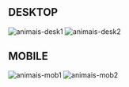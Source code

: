 # 

## DESKTOP
![animais-desk1](https://user-images.githubusercontent.com/69438854/103491023-c6f66300-4dfe-11eb-9e98-11c7086e1b8d.png)
![animais-desk2](https://user-images.githubusercontent.com/69438854/103491020-c4940900-4dfe-11eb-879e-cae3edd0bae6.png)

## MOBILE
![animais-mob1](https://user-images.githubusercontent.com/69438854/103491021-c5c53600-4dfe-11eb-9d31-54f894945ab9.png)
![animais-mob2](https://user-images.githubusercontent.com/69438854/103491022-c65dcc80-4dfe-11eb-9164-83809cf14315.png)

